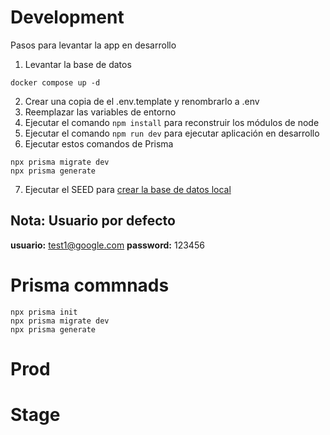 # Development
Pasos para levantar la app en desarrollo


1. Levantar la base de datos
```
docker compose up -d
```

2. Crear una copia de el .env.template y renombrarlo a .env
3. Reemplazar las variables de entorno
4. Ejecutar el comando ```npm install``` para reconstruir los módulos de node
5. Ejecutar el comando ```npm run dev``` para ejecutar aplicación en desarrollo
6. Ejecutar estos comandos de Prisma
```
npx prisma migrate dev
npx prisma generate
```
7. Ejecutar el SEED para [crear la base de datos local](localhost:3000/api/seed)


## Nota: Usuario por defecto
__usuario:__  test1@google.com
__password:__ 123456


# Prisma commnads
```
npx prisma init
npx prisma migrate dev
npx prisma generate

```



# Prod


# Stage
